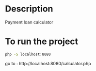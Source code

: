 # Description
Payment loan calculator

# To run the project

```bash
php -S localhost:8080
```

go to : http://localhost:8080/calculator.php